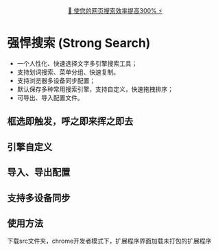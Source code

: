 <p align="center">
</p>

<p align="center">
<a href="//w3ctim.com/strongsearch/">🚀 使您的网页搜索效率提高300% ⚡️</a>
</p>

# 强悍搜索 (Strong Search)

- 一个人性化、快速选择文字多引擎搜索工具；
- 支持划词搜索、菜单分组、快速复制。
- 支持浏览器多设备同步配置；
- 默认保存多种常用搜索引擎，支持自定义，快速拖拽排序；
- 可导出、导入配置文件。

## 框选即触发，呼之即来挥之即去



## 引擎自定义



## 导入、导出配置



## 支持多设备同步



## 使用方法

下载src文件夹，chrome开发者模式下，扩展程序界面加载未打包的扩展程序